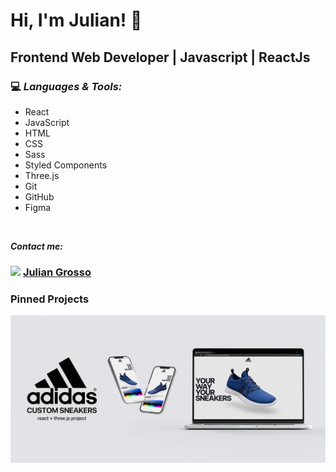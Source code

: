 # Hi, I'm Julian! 👋

## Frontend Web Developer | Javascript | ReactJs

### :computer:  ***Languages & Tools:*** 
-  React
-  JavaScript
-  HTML
-  CSS
-  Sass
-  Styled Components
-  Three.js
-  Git
-  GitHub
-  Figma 

 <br>
  
 ***Contact me:***
 <br>
  ### <img src="https://i.postimg.cc/1tWpxw42/LI-In-Bug.png" width=20> [Julian Grosso](https://www.linkedin.com/in/juliangrosso/)

### Pinned Projects

<a href="https://www.linkedin.com/in/juliangrosso/"><img src="./assets/JG_projectShowcase.gif" width="auto" height="auto"></a>
